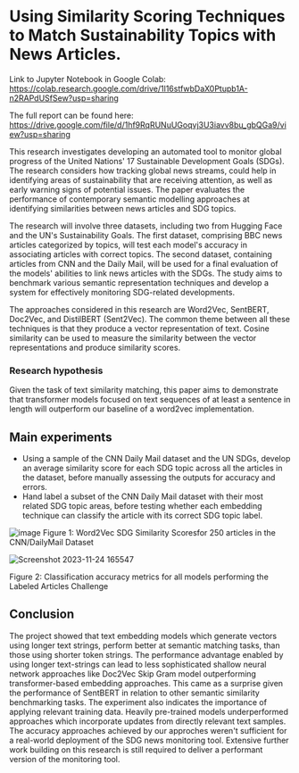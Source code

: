 # Using Similarity Scoring Techniques to Match Sustainability Topics with News Articles.

Link to Jupyter Notebook in Google Colab: https://colab.research.google.com/drive/1l16stfwbDaX0Ptupb1A-n2RAPdUSfSew?usp=sharing

The full report can be found here: https://drive.google.com/file/d/1hf9RqRUNuUGoqvj3U3iavv8bu_gbQGa9/view?usp=sharing 

This research investigates developing an automated tool to monitor global progress of the United Nations' 17 Sustainable Development Goals (SDGs). The research considers how tracking global news streams, could help in identifying areas of sustainability that are receiving attention, as well as early warning signs of potential issues. The paper evaluates the performance of contemporary semantic modelling approaches at identifying similarities between news articles and SDG topics.

The research will involve three datasets, including two from Hugging Face and the UN's Sustainability Goals. The first dataset, comprising BBC news articles categorized by topics, will test each model's accuracy in associating articles with correct topics. The second dataset, containing articles from CNN and the Daily Mail, will be used for a final evaluation of the models' abilities to link news articles with the SDGs. The study aims to benchmark various semantic representation techniques and develop a system for effectively monitoring SDG-related developments.

The approaches considered in this research are Word2Vec, SentBERT, Doc2Vec, and DistilBERT (Sent2Vec). The common theme between all these techniques is that they produce a vector representation of text. Cosine similarity can be used to measure the similarity between the vector representations and produce similarity scores. 

### Research hypothesis
Given the task of text similarity matching, this paper aims to demonstrate that transformer models focused on text sequences of at least a sentence in length will outperform our baseline of a word2vec implementation.

## Main experiments
- Using a sample of the CNN Daily Mail dataset and the UN SDGs, develop an average similarity score for each SDG topic across all the articles in the dataset, before manually assessing the outputs for accuracy and errors.
- Hand label a subset of the CNN Daily Mail dataset with their most related SDG topic areas, before testing whether each embedding technique can classify the article with its correct SDG topic label.

![image](https://github.com/JV11x/Matching_SDGs_With_News_NLP/assets/114994769/e7bad9a0-e167-4c69-a849-372f5c299f88)
Figure 1: Word2Vec SDG Similarity Scoresfor 250 articles in the CNN/DailyMail Dataset

![Screenshot 2023-11-24 165547](https://github.com/JV11x/Matching_SDGs_With_News_NLP/assets/114994769/317bfab2-1d60-449e-94ca-a726018beecb)

Figure 2: Classification accuracy metrics for all models performing the Labeled Articles Challenge

## Conclusion
The project showed that text embedding models which generate vectors using longer text strings, perform better at semantic matching tasks, than those using shorter token strings. The performance advantage enabled by using longer text-strings can lead to less sophisticated shallow neural network approaches like Doc2Vec Skip Gram model outperforming transformer-based embedding approaches. This came as a surprise given the performance of SentBERT in relation to other semantic similarity benchmarking tasks. The experiment also indicates the importance of applying relevant training data. 
Heavily pre-trained models underperformed approaches which incorporate updates from directly relevant text samples. The accuracy approaches achieved by our approches weren't sufficient for a real-world deployment of the SDG news monitoring tool. Extensive further work building on this research is still required to deliver a performant version of the monitoring tool.

